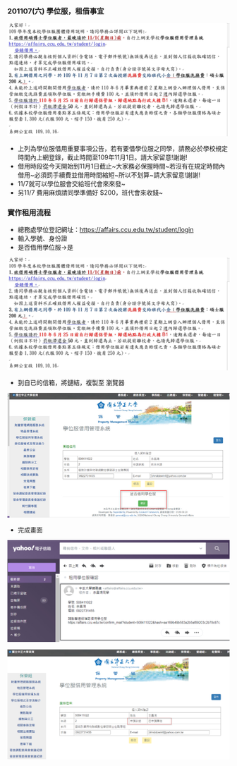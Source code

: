 ### 201107(六) 學位服，租借事宜




![](07.jpg)
- 上列為學位服借用重要事項公告，若有要借學位服之同學，請務必於學校規定時間內上網登錄，截止時間至109年11月1日。請大家留意!謝謝!
- 借用時段從今天開始到11月1日截止~大家務必保握時間~若沒有在規定時間內借用~必須罰手續費並借用時間縮短~所以不划算~請大家留意!謝謝!
- 11/7就可以學位服會交給班代會來來發~
- 另11/7 費用麻煩請同學準備好 $200，班代會來收錢~

### 實作租用流程


- 總務處學位登記網址：https://affairs.ccu.edu.tw/student/login
- 輸入學號、身份證
- 是否借用學位服→是

![](07.jpg)


- 到自已的信箱，將鏈結，複製至 瀏覽器

![](08.jpg)


- 完成畫面

![](09.jpg)

![](10.jpg)

